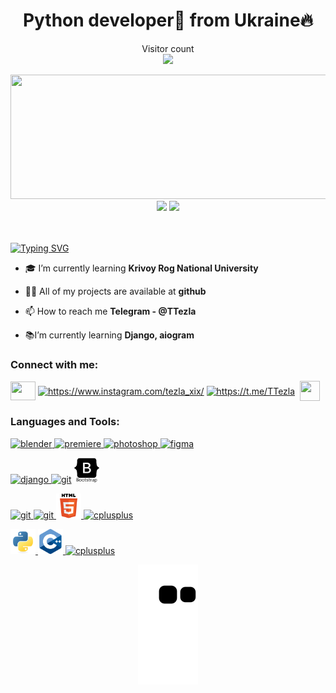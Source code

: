 <h1 align="center">Python developer🐍 from Ukraine🔥</h1>

<p align="center"> 
  Visitor count<br>
  <img src="https://profile-counter.glitch.me/Tezlaa/count.svg" />
</p>

<div align="center">
  <img width="844" height="199" src="http://github-profile-summary-cards.vercel.app/api/cards/profile-details?username=Tezlaa&theme=github_dark">
  <img src="http://github-profile-summary-cards.vercel.app/api/cards/productive-time?username=Tezlaa&theme=github_dark&utcOffset=+2">
    <img height="199" src="https://github-readme-stats.vercel.app/api/top-langs/?username=Tezlaa&hide_progress=false&theme=github_dark&hide_border=True&hide_title=True&cache_seconds=100">
</div>
<br>
<br>

[![Typing SVG](https://readme-typing-svg.demolab.com?font=Fira+Code&weight=900&duration=10000&pause=1000&color=0CA71D&width=435&height=30&lines=Hello+world+i%60m+Tezla)](https://git.io/typing-svg)

- 🎓 I’m currently learning **Krivoy Rog National University**

- 👨‍💻 All of my projects are available at **github**

- 📫 How to reach me **Telegram - @TTezla**

- 📚I’m currently learning **Django, aiogram**

<h3 align="left">Connect with me:</h3>
<p align="left">
<a href="https://discord.com/users/339340604272017409/" target="blank"><img align="center" src="https://raw.githubusercontent.com/rahuldkjain/github-profile-readme-generator/master/src/images/icons/Social/discord.svg" height="30" width="40" /></a>
<a href="https://www.instagram.com/tezla_xix/" target="blank"><img align="center" src="https://raw.githubusercontent.com/rahuldkjain/github-profile-readme-generator/master/src/images/icons/Social/instagram.svg" alt="https://www.instagram.com/tezla_xix/" height="30" width="40" /></a>
<a href="https://t.me/TTezla" target="blank"><img align="center" src="https://www.vectorlogo.zone/logos/telegram/telegram-icon.svg" alt="https://t.me/TTezla" height="30" width="30" /></a> 
<a href="https://www.linkedin.com/in/bogdan-tishenko-7abbbb155/" target="blank"><img align="center" src="https://www.vectorlogo.zone/logos/linkedin/linkedin-tile.svg" height="32" width="32" /></a>
</p>

<h3 align="left">Languages and Tools:</h3>
<p align="left">
  <a href="https://www.maxon.net/en/cinema-4d" target="_blank" rel="noreferrer"> <img src="https://www.freelogovectors.net/wp-content/uploads/2018/10/cinema-4d-logo.png" alt="blender" width="40" height="40"/> </a>
  <a href="https://www.adobe.com/products/premiere.html" target="_blank" rel="noreferrer"> <img src="https://raw.githubusercontent.com/detain/svg-logos/aecbca0b533703a389211cddb0ca159a5d50553e/svg/adobe-premiere-pro-cc-1430-vector-svg-.svg" alt="premiere" width="45" height="45"/> </a>
 <a href="https://www.photoshop.com/en" target="_blank" rel="noreferrer"> <img src="https://vectorwiki.com/images/IqKa8__adobe-photoshop.svg" alt="photoshop" width="45" height="45"/> </a>
 <a href="https://www.figma.com/" target="_blank" rel="noreferrer"> <img src="https://www.vectorlogo.zone/logos/figma/figma-icon.svg" alt="figma" width="40" height="40"/> </a>
 
 <a href="https://www.djangoproject.com/" target="_blank" rel="noreferrer"> <img src="https://cdn.worldvectorlogo.com/logos/django.svg" alt="django" width="40" height="40"/> </a>
 <a href="https://docs.aiogram.dev/en/latest/" target="_blank" rel="noreferrer"> <img src="https://github.com/aiogram/aiogram/blob/88baf0b5828fe35805a58bc48b63615a906f6ea6/docs/source/static/logo.png" alt="git" width="45" height="45"/></a>
 <a href="https://getbootstrap.com" target="_blank" rel="noreferrer"> <img src="https://raw.githubusercontent.com/devicons/devicon/master/icons/bootstrap/bootstrap-plain-wordmark.svg" alt="bootstrap" width="40" height="40"/> </a>
 
 <a href="https://git-scm.com/" target="_blank" rel="noreferrer"> <img src="https://www.vectorlogo.zone/logos/git-scm/git-scm-icon.svg" alt="git" width="40" height="40"/> </a>
<a href="https://www.docker.com/" target="_blank" rel="noreferrer"> <img src="https://www.vectorlogo.zone/logos/docker/docker-tile.svg" alt="git" width="40" height="40"/> </a>
 <a href="https://www.w3.org/html/" target="_blank" rel="noreferrer"> <img src="https://raw.githubusercontent.com/devicons/devicon/master/icons/html5/html5-original-wordmark.svg" alt="html5" width="40" height="40"/> </a>
   <a href="https://www.w3schools.com/css/" target="_blank" rel="noreferrer"> <img src="https://cdnfree.freelogovectors.net/wp-content/uploads/2020/04/css-3-logo.png" alt="cplusplus" width="40" height="40"/> </a>
 
 <a href="https://www.python.org" target="_blank" rel="noreferrer"> <img src="https://raw.githubusercontent.com/devicons/devicon/master/icons/python/python-original.svg" alt="python" width="40" height="40"/> </a>
 <a href="https://www.w3schools.com/cpp/" target="_blank" rel="noreferrer"> <img src="https://raw.githubusercontent.com/devicons/devicon/master/icons/cplusplus/cplusplus-original.svg" alt="cplusplus" width="40" height="40"/> </a>
 <a href="https://www.w3schools.com/js/" target="_blank" rel="noreferrer"> <img src="https://cdn.worldvectorlogo.com/logos/logo-javascript.svg" alt="cplusplus" width="40" height="40"/> </a></p>
<p align="center">
  <img alig src="https://github.com/Tezlaa/Tezlaa/blob/output/github-contribution-grid-snake.svg" />
</p>
